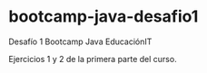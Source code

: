 # bootcamp-java-desafio1

Desafío 1 Bootcamp Java EducaciónIT

Ejercicios 1 y 2
de la primera parte del curso.
